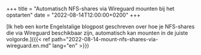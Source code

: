 +++
title = "Automatisch NFS-shares via Wireguard mounten bij het opstarten"
date = "2022-08-14T12:00:00+0200"
+++

[Ik heb een korte Engelstalige blogpost geschreven over hoe je NFS-shares die via Wireguard beschikbaar zijn, automatisch kan mounten in de juiste volgorde.]({{< ref path="2022-08-14-mount-nfs-shares-via-wireguard.en.md" lang="en" >}})